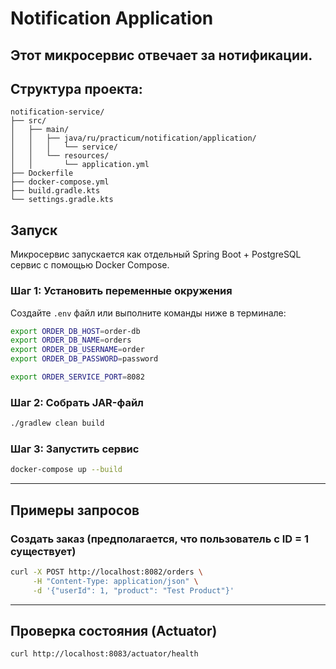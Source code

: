 # Notification Application

Этот микросервис отвечает за нотификации.
---
## Структура проекта:
  ```
  notification-service/
  ├── src/
  │   ├── main/
  │   │   ├── java/ru/practicum/notification/application/
  │   │   │   └── service/
  │   │   └── resources/
  │   │       └── application.yml
  ├── Dockerfile
  ├── docker-compose.yml
  ├── build.gradle.kts
  └── settings.gradle.kts
  ```

## Запуск

Микросервис запускается как отдельный Spring Boot + PostgreSQL сервис с помощью Docker Compose.

### Шаг 1: Установить переменные окружения

Создайте `.env` файл или выполните команды ниже в терминале:

```bash
export ORDER_DB_HOST=order-db
export ORDER_DB_NAME=orders
export ORDER_DB_USERNAME=order
export ORDER_DB_PASSWORD=password

export ORDER_SERVICE_PORT=8082
```

### Шаг 2: Собрать JAR-файл

```bash
./gradlew clean build
```

### Шаг 3: Запустить сервис

```bash
docker-compose up --build
```

---

## Примеры запросов

### Создать заказ (предполагается, что пользователь с ID = 1 существует)

```bash
curl -X POST http://localhost:8082/orders \
     -H "Content-Type: application/json" \
     -d '{"userId": 1, "product": "Test Product"}'
```

---

## Проверка состояния (Actuator)

```bash
curl http://localhost:8083/actuator/health
```
